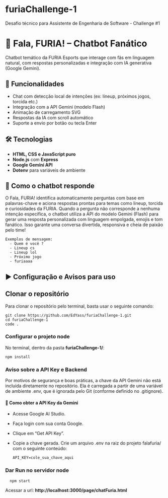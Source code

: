 # furiaChallenge-1
Desafio técnico para Assistente de Engenharia de Software - Challenge #1
# 🧠 Fala, FURIA! – Chatbot Fanático

Chatbot temático da FURIA Esports que interage com fãs em linguagem natural, com respostas personalizadas e integração com IA generativa (Google Gemini).

## 🚀 Funcionalidades

- Chat com detecção local de intenções (ex: lineup, próximos jogos, torcida etc.)
- Integração com a API Gemini (modelo Flash)
- Animação de carregamento SVG
- Respostas da IA com scroll automático
- Suporte a envio por botão ou tecla Enter

## 🛠️ Tecnologias

- **HTML, CSS e JavaScript puro**
- **Node.js** com **Express**
- **Google Gemini API**
- **Dotenv** para variáveis de ambiente
  
## 💬 Como o chatbot responde

O Fala, FURIA! identifica automaticamente perguntas com base em palavras-chave e aciona respostas prontas para temas como lineup, torcida e curiosidades da FURIA. Quando a pergunta não corresponde a nenhuma intenção específica, o chatbot utiliza a API do modelo Gemini (Flash) para gerar uma resposta personalizada com linguagem empolgada, emojis e tom fanático. Isso garante uma conversa divertida, responsiva e cheia de paixão pelo time!
    
    Exemplos de mensagem:
      - Quem é você ?
      - Lineup cs
      - Lineup lol
      - Próximo jogo
      - furiaaaa


## ▶️ Configuração e Avisos para uso

## Clonar o repositório

Para clonar o repositório pelo terminal, basta usar o seguinte comando:

    git clone https://github.com/EdYass/furiaChallenge-1.git
    cd furiaChallenge-1
    code .

### Configurar o projeto node

No terminal, dentro da pasta **furiaChallenge-1/**:

    npm install

### Aviso sobre a API Key e Backend

Por motivos de segurança e boas práticas, a chave da API Gemini não está incluída diretamente no repositório. Ela é carregada a partir de uma variável de ambiente .env, que é ignorada pelo Git (conforme definido no .gitignore).

#### 🔑 Como obter a API Key da Gemini

- Acesse Google AI Studio.
- Faça login com sua conta Google.
- Clique em “Get API Key”.
- Copie a chave gerada.
Crie um arquivo .env na raiz do projeto falafuria/ com o seguinte conteúdo:

      API_KEY=cole_sua_chave_aqui
  
### Dar Run no servidor node

      npm start

Acessar a url: **http://localhost:3000/page/chatFuria.html**
